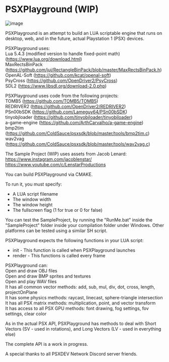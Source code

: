 # PSXPlayground (WIP)
![image](https://user-images.githubusercontent.com/12863984/154804188-cd33e07e-f321-4222-8747-9ab1ffe5d01d.png)

PSXPlayground is an attempt to build an LUA scriptable engine that runs on desktop, web, and in the future, actual Playstation 1 (PSX) devices.

PSXPlayground uses:  
Lua 5.4.3 (modified version to handle fixed-point math) (https://www.lua.org/download.html)  
MaxRectsBinPack (https://github.com/juj/RectangleBinPack/blob/master/MaxRectsBinPack.h)  
OpenAL-Soft (https://github.com/kcat/openal-soft)  
PsyCross (https://github.com/OpenDriver2/PsyCross)  
SDL2 (https://www.libsdl.org/download-2.0.php)  

PSXPlayground uses code from the following projects:  
TOMB5 (https://github.com/TOMB5/TOMB5)  
REDRIVER2 (https://github.com/OpenDriver2/REDRIVER2)  
PSn00bSDK (https://github.com/Lameguy64/PSn00bSDK)  
tinyobjloader (https://github.com/tinyobjloader/tinyobjloader)  
a-game-engine (https://github.com/ArthCarvalho/a-game-engine)  
bmp2tim (https://github.com/ColdSauce/psxsdk/blob/master/tools/bmp2tim.c)  
wav2vag (https://github.com/ColdSauce/psxsdk/blob/master/tools/wav2vag.c)  

The Sample Project (WIP) uses assets from Jacob Lenard:  
https://www.instagram.com/jacoblenstar/  
https://www.youtube.com/c/LenstarProductions  

You can build PSXPlayground via CMAKE.

To run it, you must specify:
 - A LUA script filename
 - The window width
 - The window height
 - The fullscreen flag (1 for true or 0 for false)

You can test the SampleProject, by running the "RunMe.bat" inside the "SampleProject" folder inside your compilation folder under Windows. Other platforms can be tested using a similar SH script.

PSXPlayground expects the following functions in your LUA script:
 - init - This function is called when PSXPlayground launches
 - render - This functions is called every frame

PSXPlayground can:  
Open and draw OBJ files  
Open and draw BMP sprites and textures  
Open and play WAV files  
It has all common vector methods: add, sub, mul, div, dot, cross, length, projectOnPlane  
It has some physics methods: raycast, linecast, sphere-triangle intersection  
It has all PSX matrix methods: multiplication, point, and vector transform  
It has access to all PSX GPU methods: font drawing, fog settings, fov settings, clear color  

As in the actual PSX API, PSXPlayground has methods to deal with Short Vectors (SV - used in rotations), and Long Vectors (LV - used in everything else)

The complete API is a work in progress.

A special thanks to all PSXDEV Network Discord server friends.
